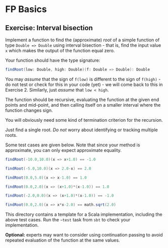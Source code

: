 # FP Basics

## Exercise: Interval bisection

Implement a function to find the (approximate) *root* of a simple function of type `Double => Double` using interval bisection - that is, find the input value `x` which makes the output of the function equal zero.

Your function should have the type signature:

```scala
findRoot(low: Double, high: Double)(f: Double => Double): Double
```

You may *assume* that the sign of `f(low)` is different to the sign of `f(high)` - do not test or check for this in your code (yet) - we will come back to this in Exercise 2. Similarly, just *assume* that `low < high`.

The function should be recursive, evaluating the function at the given end points and mid-point, and then calling itself on a smaller interval where the function changes sign.

You will obviously need some kind of termination criterion for the recursion.

Just find a single root. *Do not* worry about identifying or tracking multiple roots.

Some test cases are given below. Note that since your method is approximate, you can only expect approximate equality.

```scala
findRoot(-10.0,10.0)(x => x+1.0) == -1.0

findRoot(-5.0,10.0)(x => 2.0-x) == 2.0

findRoot(0.0,5.0)(x => x-1.0) == 1.0

findRoot(0.0,2.0)(x => (x+1.0)*(x-1.0)) == 1.0

findRoot(-2.0,0.0)(x => (x+1.0)*(x-1.0)) == -1.0

findRoot(0.0,2.0)(x => x*x-2.0) == math.sqrt(2.0)
```

This directory contains a template for a Scala implementation, including the above test cases. Run the `~test` task from `sbt` to check your implementation.

**Optional:** experts may want to consider using continuation passing to avoid repeated evaluation of the function at the same values.


